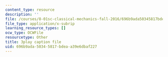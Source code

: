 ```yaml
---
content_type: resource
description: ''
file: /courses/8-01sc-classical-mechanics-fall-2016/696b9ada50345817bdeaa39e6dbaf227_YdyhDdXaSP4.vtt
file_type: application/x-subrip
learning_resource_types: []
ocw_type: OCWFile
resourcetype: Other
title: 3play caption file
uid: 696b9ada-5034-5817-bdea-a39e6dbaf227
---
```


